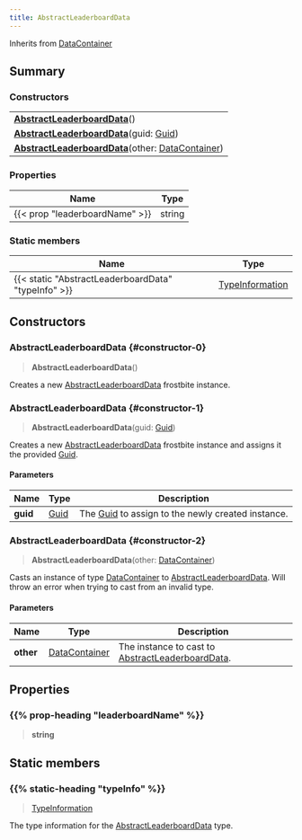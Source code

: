 ```yaml
---
title: AbstractLeaderboardData
---
```


Inherits from 
[DataContainer](/vext/ref/shared/class/datacontainer)

## Summary
### Constructors
| |
| ----------- |
| **[AbstractLeaderboardData](#constructor-0)**() |
| **[AbstractLeaderboardData](#constructor-1)**(guid: [Guid](/vext/ref/shared/class/guid)) |
| **[AbstractLeaderboardData](#constructor-2)**(other: [DataContainer](/vext/ref/shared/class/datacontainer)) |

### Properties
| Name | Type |
| ---- | ---- |
| {{< prop "leaderboardName" >}} | string |

### Static members
| Name | Type |
| ---- | ---- |
| {{< static "AbstractLeaderboardData" "typeInfo" >}} | [TypeInformation](/vext/ref/shared/class/typeinformation) |

## Constructors
### AbstractLeaderboardData {#constructor-0}
> **AbstractLeaderboardData**()

Creates a new [AbstractLeaderboardData](/vext/ref/fb/abstractleaderboarddata) frostbite instance.

### AbstractLeaderboardData {#constructor-1}
> **AbstractLeaderboardData**(guid: [Guid](/vext/ref/shared/class/guid))

Creates a new [AbstractLeaderboardData](/vext/ref/fb/abstractleaderboarddata) frostbite instance and assigns it the provided [Guid](/vext/ref/shared/class/guid).

#### Parameters
| Name | Type | Description |
| ---- | ---- | ----------- |
| **guid** | [Guid](/vext/ref/shared/class/guid) | The [Guid](/vext/ref/shared/class/guid) to assign to the newly created instance. |

### AbstractLeaderboardData {#constructor-2}
> **AbstractLeaderboardData**(other: [DataContainer](/vext/ref/shared/class/datacontainer))

Casts an instance of type [DataContainer](/vext/ref/shared/class/datacontainer) to [AbstractLeaderboardData](/vext/ref/fb/abstractleaderboarddata). Will throw an error when trying to cast from an invalid type.

#### Parameters
| Name | Type | Description |
| ---- | ---- | ----------- |
| **other** | [DataContainer](/vext/ref/shared/class/datacontainer) | The instance to cast to [AbstractLeaderboardData](/vext/ref/fb/abstractleaderboarddata). |

## Properties
### {{% prop-heading "leaderboardName" %}}
> **string**

## Static members
### {{% static-heading "typeInfo" %}}
> [TypeInformation](/vext/ref/shared/class/typeinformation)

The type information for the [AbstractLeaderboardData](/vext/ref/fb/abstractleaderboarddata) type.

